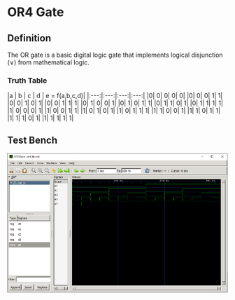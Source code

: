# OR4 Gate

## Definition
The OR gate is a basic digital logic gate that implements logical disjunction (∨) from mathematical logic. 

### Truth Table
|a | b | c | d | e = f(a,b,c,d)|
|:---:|:---:|:---:|:---:|
|0| 0| 0| 0| 0|
|0| 0| 0| 1| 1|
|0| 0| 1| 0| 1|
|0| 0| 1| 1| 1|
|0| 1| 0| 0| 1|
|0| 1| 0| 1| 1|
|0| 1| 1| 0| 1|
|0| 1| 1| 1| 1|
|1| 0| 0| 0| 1|
|1| 0| 0| 1| 1|
|1| 0| 1| 0| 1|
|1| 0| 1| 1| 1|
|1| 1| 0| 0| 1|
|1| 1| 0| 1| 1|
|1| 1| 1| 0| 1|
|1| 1| 1| 1| 1|

## Test Bench
![or4 tb](./or4_tb.png "OR4 Test Bench")
